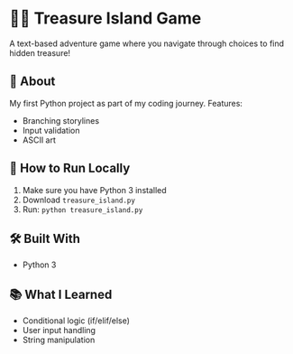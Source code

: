 # 🏴‍☠️ Treasure Island Game

A text-based adventure game where you navigate through choices to find hidden treasure!

## 📖 About
My first Python project as part of my coding journey. Features:
- Branching storylines
- Input validation
- ASCII art

## 🚀 How to Run Locally
1. Make sure you have Python 3 installed
2. Download `treasure_island.py`
3. Run: `python treasure_island.py`

## 🛠️ Built With
- Python 3

## 📚 What I Learned
- Conditional logic (if/elif/else)
- User input handling
- String manipulation
